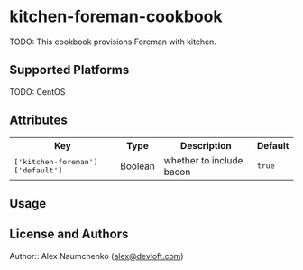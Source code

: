 # kitchen-foreman-cookbook

TODO: This cookbook provisions Foreman with kitchen.

## Supported Platforms

TODO: CentOS

## Attributes

<table>
  <tr>
    <th>Key</th>
    <th>Type</th>
    <th>Description</th>
    <th>Default</th>
  </tr>
  <tr>
    <td><tt>['kitchen-foreman']['default']</tt></td>
    <td>Boolean</td>
    <td>whether to include bacon</td>
    <td><tt>true</tt></td>
  </tr>
</table>

## Usage

## License and Authors

Author:: Alex Naumchenko (<alex@devloft.com>)
